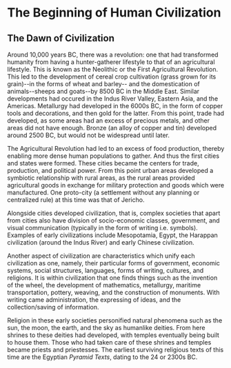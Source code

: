 # The Beginning of Human Civilization 

## The Dawn of Civilization

Around 10,000 years BC, there was a revolution: one that had transformed humanity from having a hunter-gatherer lifestyle to that of an agricultural lifestyle. This is known as the Neolithic or the First Agricultural Revolution. This led to the development of cereal crop cultivation (grass grown for its grain)--in the forms of wheat and barley-- and the domestication of animals--sheeps and goats--by 8500 BC in the Middle East. Similar developments had occured in the Indus River Valley, Eastern Asia, and the Americas. Metallurgy had developed in the 6000s BC, in the form of copper tools and decorations, and then gold for the latter. From this point, trade had developed, as some areas had an excess of precious metals, and other areas did not have enough. Bronze (an alloy of copper and tin) developed around 2500 BC, but would not be widespread until later.

The Agricultural Revolution had led to an excess of food production, thereby enabling more dense human populations to gather. And thus the first cities and states were formed. These cities became the centers for trade, production, and political power. From this point urban areas developed a symbiotic relationship with rural areas, as the rural areas provided agricultural goods in exchange for military protection and goods which were manufactured. One proto-city (a settlement without any planning or centralized rule) at this time was that of Jericho.

Alongside cities developed civilization, that is, complex societies that apart from cities also have division of socio-economic classes, government, and visual communication (typically in the form of writing i.e. symbols). Examples of early civilizations include Mesopotamia, Egypt, the Harappan civilization (around the Indus River) and early Chinese civilization.

Another aspect of civilization are characteristics which unify each civilization as one, namely, their particular forms of government, economic systems, social structures, languages, forms of writing, cultures, and religions. It is within civilization that one finds things such as the invention of the wheel, the development of mathematics, metallurgy, maritime transportation, pottery, weaving, and the construction of monuments. With writing came administration, the expressing of ideas, and the collection/saving of information.

Religion in these early societies personified natural phenomena such as the sun, the moon, the earth, and the sky as humanlike deities. From here shrines to these deities had developed, with temples eventually being built to house them. Those who had taken care of these shrines and temples became priests and priestesses. The earliest surviving religious texts of this time are the Egyptian *Pyramid Texts*, dating to the 24 or 2300s BC.
